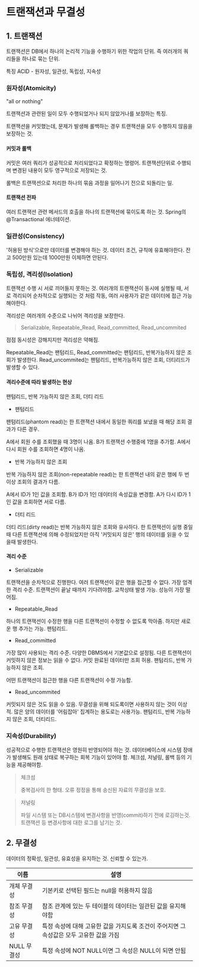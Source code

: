 # 트랜잭션과 무결성

## 1. 트랜잭션
트랜잭션은 DB에서 하나의 논리적 기능을 수행하기 위한 작업의 단위. 즉 여러개의 쿼리들을 하나로 묶는 단위.

특징 ACID - 원자성, 일관성, 독립성, 지속성

### 원자성(Atomicity)
"all or nothing"

트랜잭션과 관련된 일이 모두 수행되었거나 되지 않았거나를 보장하는 특징.

트랜잭션을 커밋했는데, 문제가 발생해 롤백하는 경우 트랜잭션을 모두 수행하지 않음을 보장하는 것.

#### 커밋과 롤백
커밋은 여러 쿼리가 성공적으로 처리되었다고 확정하는 명령어. 트랜잭션단위로 수행되며 변경된 내용이 모두 영구적으로 저장되는 것.

롤백은 트랜잭션으로 처리한 하나의 묶음 과정을 일어나기 전으로 되돌리는 일.

#### 트랜잭션 전파
여러 트랜잭션 관련 메서드의 호출을 하나의 트랜잭션에 묶이도록 하는 것.
Spring의 @Transactional 에너테이션.

### 일관성(Consistency)
'허용된 방식'으로만 데이터를 변경해야 하는 것. 데이터 조건, 규칙에 유효해야한다. 잔고 500만원 있는데 1000만원 이체하면 안된다.

### 독립성, 격리성(Isolation)
트랜잭션 수행 시 서로 끼어들지 못하는 것.
여러개의 트랜잭션이 동시에 실행될 때, 서로 격리되어 순차적으로 실행되는 것 처럼 작동, 여러 사용자가 같은 데이터에 접근 가능해야한다.

격리성은 여러개의 수준으로 나뉘어 격리성을 보장한다.

> Serializable, Repeatable_Read, Read_committed, Read_uncommited

점점 동시성은 강해지지만 격리성은 약해짐.

Repeatable_Read는 팬텀리드, Read_committed는 팬텀리드, 반복가능하지 않은 조회가 발생한다. Read_uncommited는 팬텀리드, 반복가능하지 않은 조회, 더티리드가 발생할 수 있다.

#### 격리수준에 따라 발생하는 현상
팬텀리드, 반복 가능하지 않은 조회, 더티 리드

- 팬텀리드

팬텀리드(phantom read)는 한 트랜잭션 내에서 동일한 쿼리를 보냈을 때 해당 조회 결과가 다른 경우.

A에서 회원 수를 조회했을 때 3명이 나옴. B가 트랜잭션 수행중에 1명을 추가함. A에서 다시 회원 수를 조회하면 4명이 나옴.

- 반복 가능하지 않은 조회

반복 가능하지 않은 조회(non-repeatable read)는 한 트랜잭션 내의 같은 행에 두 번 이상 조회의 결과가 다름.

A에서 ID가 1인 값을 조회함. B가 ID가 1인 데이터의 속성값을 변경함. A가 다시 ID가 1인 값을 조회하면 서로 다름.

- 더티 리드
  
더티 리드(dirty read)는 반복 가능하지 않은 조회와 유사하다. 한 트랜잭션이 실행 중일 때 다른 트랜잭션에 의해 수정되었지만 아직 '커밋되지 않은' 행의 데이터를 읽을 수 있을때 발생한다.

#### 격리 수준

- Serializable

트랜잭션을 순차적으로 진행한다. 여러 트랜잭션이 같은 행을 접근할 수 없다. 가장 엄격한 격리 수준. 트랜잭션이 끝날 때까지 기다려야함. 교착상태 발생 가능. 성능이 가장 떨어짐.

- Repeatable_Read

하나의 트랜잭션이 수정한 행을 다른 트랜잭션이 수정할 수 없도록 막아줌. 하지만 새로운 행 추가는 가능. 팬텀리드.

- Read_committed
  
가장 많이 사용되는 격리 수준. 다양한 DBMS에서 기본값으로 설정됨. 다른 트랜잭션이 커밋하지 않은 정보는 읽을 수 없다. 커밋 완료된 데이터만 조회 허용. 팬텀리드, 반복 가능하지 않은 조회.

어떤 트랜잭션이 접근한 행을 다른 트랜잭션이 수정 가능함. 

- Read_uncommited
  
커밋되지 않은 것도 읽을 수 있음. 무결성을 위해 되도록이면 사용하지 않는 것이 이상적. 많은 양의 데이터를 '어림잡아' 집계하는 용도로는 사용가능. 팬텀리드, 반복 가능하지 않은 조회, 더티리드.

### 지속성(Durability)
성공적으로 수행한 트랜잭션은 영원히 반영되어야 하는 것.
데이터베이스에 시스템 장애가 발생해도 원래 상태로 복구하는 회복 기능이 있어야 함. 체크섬, 저널링, 롤백 등의 기능을 제공해야함.

> 체크섬
>
> 중복검사의 한 형태. 오류 정정을 통해 송신된 자료의 무결성을 보호.

> 저널링
>
> 파일 시스템 또는 DB시스템에 변경사항을 반영(commit)하기 전에 로깅하는것. 트랜잭션 등 변경사항에 대한 로그를 남기는 것.

## 2. 무결성
데이터의 정확성, 일관성, 유효성을 유지하는 것. 신뢰할 수 있는가.

|이름|설명|
|---|---|
|개체 무결성|기본키로 선택된 필드는 null을 허용하지 않음|
|참조 무결성|참조 관계에 있는 두 테이블의 데이터는 일관된 값을 유지해야함|
|고유 무결성|특정 속성에 대해 고유한 값을 가지도록 조건이 주어지면 그 속성값은 모두 고유한 값을 가짐|
|NULL 무결성|특정 속성에 NOT NULL이면 그 속성은 NULL이 되면 안됨|